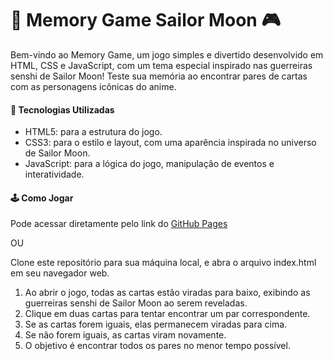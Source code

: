 # 🌙 Memory Game Sailor Moon 🎮
Bem-vindo ao Memory Game, um jogo simples e divertido desenvolvido em HTML, CSS e JavaScript, com um tema especial inspirado nas guerreiras senshi de Sailor Moon! Teste sua memória ao encontrar pares de cartas com as personagens icônicas do anime.

#### 🚀 Tecnologias Utilizadas
- HTML5: para a estrutura do jogo.
- CSS3: para o estilo e layout, com uma aparência inspirada no universo de Sailor Moon.
- JavaScript: para a lógica do jogo, manipulação de eventos e interatividade.
#### 🕹️ Como Jogar
Pode acessar diretamente pelo link do [GitHub Pages](https://michelenmedeiros.github.io/Memory-Game-Sailor-Moon/)

OU

Clone este repositório para sua máquina local, e abra o arquivo index.html em seu navegador web.

1. Ao abrir o jogo, todas as cartas estão viradas para baixo, exibindo as guerreiras senshi de Sailor Moon ao serem reveladas.
2. Clique em duas cartas para tentar encontrar um par correspondente.
3. Se as cartas forem iguais, elas permanecem viradas para cima.
4. Se não forem iguais, as cartas viram novamente.
4. O objetivo é encontrar todos os pares no menor tempo possível.
